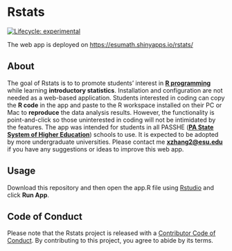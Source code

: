 
<!-- README.md is generated from README.Rmd. Please edit that file -->

# Rstats

<!-- badges: start -->

[![Lifecycle:
experimental](https://img.shields.io/badge/lifecycle-experimental-orange.svg)](https://www.tidyverse.org/lifecycle/#experimental)
<!-- badges: end -->

The web app is deployed on <https://esumath.shinyapps.io/rstats/>

## About

The goal of Rstats is to to promote students’ interest in [**R
programming**](https://cran.r-project.org/) while learning
**introductory statistics**. Installation and configuration are not
needed as a web-based application. Students interested in coding can
copy the **R code** in the app and paste to the R workspace installed on
their PC or Mac to **reproduce** the data analysis results. However, the
functionality is point-and-click so those uninterested in coding will
not be intimidated by the features. The app was intended for students in
all PASSHE ([**PA State System of Higher
Education**](https://www.passhe.edu)) schools to use. It is expected to
be adopted by more undergraduate universities. Please contact me
**<xzhang2@esu.edu>** if you have any suggestions or ideas to improve
this web app.


## Usage

Download this repository and then open the app.R file using 
[Rstudio](https://www.rstudio.com/products/rstudio/) and click **Run App**.

## Code of Conduct

Please note that the Rstats project is released with a [Contributor Code
of
Conduct](https://contributor-covenant.org/version/2/0/CODE_OF_CONDUCT.html).
By contributing to this project, you agree to abide by its terms.

